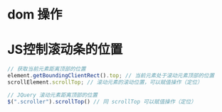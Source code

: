 # dom 操作
# JS控制滚动条的位置
```javascript
// 获取当前元素距离顶部的位置
element.getBoundingClientRect().top; // 当前元素处于滚动元素顶部的位置
scrollElement.scrollTop; // 滚动元素的滚动位置，可以赋值操作（定位）

// JQuery 滚动元素距离顶部的位置
$(".scroller").scrollTop() // 同 scrollTop 可以赋值操作（定位）
```
